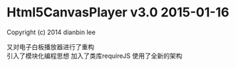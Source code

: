 Html5CanvasPlayer v3.0
2015-01-16
====================
Copyright (c) 2014 dianbin lee


又对电子白板播放器进行了重构<br>
引入了模块化编程思想
加入了类库requireJS
使用了全新的架构<br>
